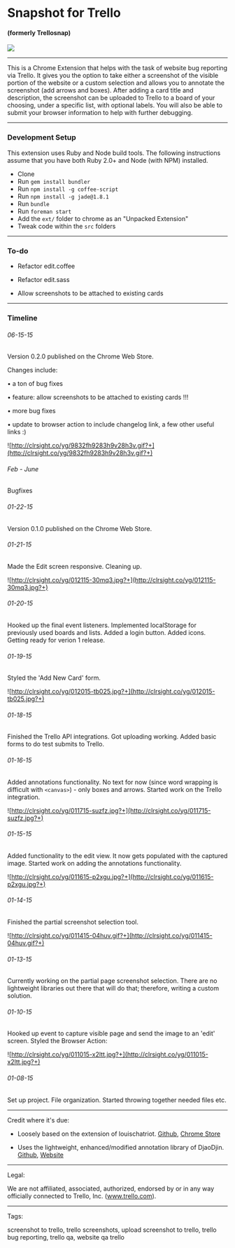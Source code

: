 # Snapshot for Trello

#### (formerly Trellosnap)

[<img src="https://developer.chrome.com/webstore/images/ChromeWebStore_Badge_v2_496x150.png">](https://chrome.google.com/webstore/detail/trellosnap/lkkgpfdhgclmmhaggnebklhmkckeddad)

-----

This is a Chrome Extension that helps with the task of website bug reporting via Trello. It gives you the option to take either a screenshot of the visible portion of the website or a custom selection and allows you to annotate the screenshot (add arrows and boxes). After adding a card title and description, the screenshot can be uploaded to Trello to a board of your choosing, under a specific list, with optional labels. You will also be able to submit your browser information to help with further debugging.


-----

### Development Setup

This extension uses Ruby and Node build tools. The following instructions assume that you have both Ruby 2.0+ and Node (with NPM) installed.

- Clone
- Run `gem install bundler`
- Run `npm install -g coffee-script`
- Run `npm install -g jade@1.8.1`
- Run `bundle`
- Run `foreman start`
- Add the `ext/` folder to chrome as an "Unpacked Extension"
- Tweak code within the `src` folders


-----

### To-do

- Refactor edit.coffee

- Refactor edit.sass

- Allow screenshots to be attached to existing cards


-----

### Timeline

###### 06-15-15

Version 0.2.0 published on the Chrome Web Store.

Changes include:

• a ton of bug fixes

• feature: allow screenshots to be attached to existing cards !!!

• more bug fixes

• update to browser action to include changelog link, a few other useful links :)

![http://clrsight.co/yg/9832fh9283h9v28h3v.gif?+](http://clrsight.co/yg/9832fh9283h9v28h3v.gif?+)

###### Feb - June

Bugfixes

###### 01-22-15

Version 0.1.0 published on the Chrome Web Store.

###### 01-21-15

Made the Edit screen responsive. Cleaning up.

![http://clrsight.co/yg/012115-30mq3.jpg?+](http://clrsight.co/yg/012115-30mq3.jpg?+)


###### 01-20-15

Hooked up the final event listeners. Implemented localStorage for previously used boards and lists. Added a login button. Added icons. Getting ready for verion 1 release.

###### 01-19-15

Styled the 'Add New Card' form.

![http://clrsight.co/yg/012015-tb025.jpg?+](http://clrsight.co/yg/012015-tb025.jpg?+)

###### 01-18-15

Finished the Trello API integrations. Got uploading working. Added basic forms to do test submits to Trello.

###### 01-16-15

Added annotations functionality. No text for now (since word wrapping is difficult with `<canvas>`) - only boxes and arrows. Started work on the Trello integration.

![http://clrsight.co/yg/011715-suzfz.jpg?+](http://clrsight.co/yg/011715-suzfz.jpg?+)

###### 01-15-15

Added functionality to the edit view. It now gets populated with the captured image. Started work on adding the annotations functionality.

![http://clrsight.co/yg/011615-p2xgu.jpg?+](http://clrsight.co/yg/011615-p2xgu.jpg?+)


###### 01-14-15

Finished the partial screenshot selection tool.

![http://clrsight.co/yg/011415-04huv.gif?+](http://clrsight.co/yg/011415-04huv.gif?+)

###### 01-13-15

Currently working on the partial page screenshot selection. There are no lightweight libraries out there that will do that; therefore, writing a custom solution.

###### 01-10-15

Hooked up event to capture visible page and send the image to an 'edit' screen. Styled the Browser Action:

![http://clrsight.co/yg/011015-x2ltt.jpg?+](http://clrsight.co/yg/011015-x2ltt.jpg?+)

###### 01-08-15

Set up project. File organization. Started throwing together needed files etc.


-----


Credit where it's due:

- Loosely based on the extension of louischatriot. [Github](https://github.com/louischatriot/trello-capture), [Chrome Store](https://chrome.google.com/webstore/detail/capture-for-trello/kclmblojjeedhebmlokdjeiogppjkfih)

- Uses the lightweight, enhanced/modified annotation library of DjaoDjin. [Github](https://github.com/djaodjin/djaodjin-annotate), [Website](https://djaodjin.com/blog/jquery-plugin-to-annotate-images.blog.html#demo-annotate)


-----

Legal:

We are not affiliated, associated, authorized, endorsed by or in any way officially connected to Trello, Inc. (www.trello.com).

_____

Tags:

screenshot to trello, trello screenshots, upload screenshot to trello, trello bug reporting, trello qa, website qa trello
